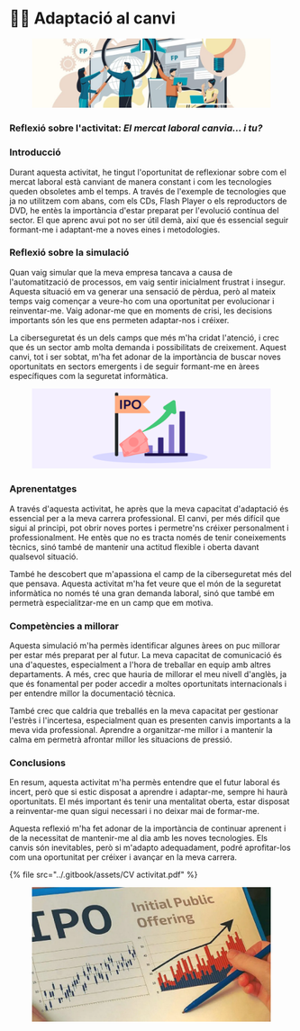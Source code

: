 # 👨‍⚖️ Adaptació al canvi

<figure><img src="../.gitbook/assets/image (18).png" alt=""><figcaption></figcaption></figure>

### Reflexió sobre l'activitat: _El mercat laboral canvia... i tu?_

### Introducció

Durant aquesta activitat, he tingut l'oportunitat de reflexionar sobre com el mercat laboral està canviant de manera constant i com les tecnologies queden obsoletes amb el temps. A través de l'exemple de tecnologies que ja no utilitzem com abans, com els CDs, Flash Player o els reproductors de DVD, he entès la importància d'estar preparat per l'evolució contínua del sector. El que aprenc avui pot no ser útil demà, així que és essencial seguir formant-me i adaptant-me a noves eines i metodologies.

### Reflexió sobre la simulació

Quan vaig simular que la meva empresa tancava a causa de l'automatització de processos, em vaig sentir inicialment frustrat i insegur. Aquesta situació em va generar una sensació de pèrdua, però al mateix temps vaig començar a veure-ho com una oportunitat per evolucionar i reinventar-me. Vaig adonar-me que en moments de crisi, les decisions importants són les que ens permeten adaptar-nos i créixer.

La ciberseguretat és un dels camps que més m'ha cridat l'atenció, i crec que és un sector amb molta demanda i possibilitats de creixement. Aquest canvi, tot i ser sobtat, m'ha fet adonar de la importància de buscar noves oportunitats en sectors emergents i de seguir formant-me en àrees específiques com la seguretat informàtica.

<figure><img src="../.gitbook/assets/image (20).png" alt=""><figcaption></figcaption></figure>

### Aprenentatges

A través d'aquesta activitat, he après que la meva capacitat d'adaptació és essencial per a la meva carrera professional. El canvi, per més difícil que sigui al principi, pot obrir noves portes i permetre'ns créixer personalment i professionalment. He entès que no es tracta només de tenir coneixements tècnics, sinó també de mantenir una actitud flexible i oberta davant qualsevol situació.

També he descobert que m'apassiona el camp de la ciberseguretat més del que pensava. Aquesta activitat m'ha fet veure que el món de la seguretat informàtica no només té una gran demanda laboral, sinó que també em permetrà especialitzar-me en un camp que em motiva.

### Competències a millorar

Aquesta simulació m'ha permès identificar algunes àrees on puc millorar per estar més preparat per al futur. La meva capacitat de comunicació és una d'aquestes, especialment a l'hora de treballar en equip amb altres departaments. A més, crec que hauria de millorar el meu nivell d'anglès, ja que és fonamental per poder accedir a moltes oportunitats internacionals i per entendre millor la documentació tècnica.

També crec que caldria que treballés en la meva capacitat per gestionar l'estrès i l'incertesa, especialment quan es presenten canvis importants a la meva vida professional. Aprendre a organitzar-me millor i a mantenir la calma em permetrà afrontar millor les situacions de pressió.

### Conclusions

En resum, aquesta activitat m'ha permès entendre que el futur laboral és incert, però que si estic disposat a aprendre i adaptar-me, sempre hi haurà oportunitats. El més important és tenir una mentalitat oberta, estar disposat a reinventar-me quan sigui necessari i no deixar mai de formar-me.

Aquesta reflexió m'ha fet adonar de la importància de continuar aprenent i de la necessitat de mantenir-me al dia amb les noves tecnologies. Els canvis són inevitables, però si m'adapto adequadament, podré aprofitar-los com una oportunitat per créixer i avançar en la meva carrera.

{% file src="../.gitbook/assets/CV activitat.pdf" %}

<figure><img src="../.gitbook/assets/image (21).png" alt=""><figcaption></figcaption></figure>
